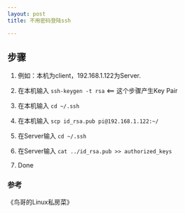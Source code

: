 ```yaml
---
layout: post
title: 不用密码登陆ssh

---
```

  
## 步骤 
1. 例如：本机为client，192.168.1.122为Server.

2. 在本机输入 `ssh-keygen -t rsa` <== 这个步骤产生Key Pair
3. 在本机输入 `cd ~/.ssh`  
4. 在本机输入 `scp id_rsa.pub pi@192.168.1.122:~/`
5. 在Server输入 `cd ~/.ssh`
6. 在Server输入 `cat ../id_rsa.pub >> authorized_keys`
7. Done
 
### 参考  
《鸟哥的Linux私房菜》